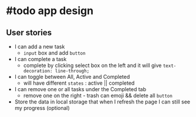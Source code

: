 # #todo app design

## User stories

- I can add a new task
  - `input` box and add `button`
- I can complete a task
  - complete by clicking select box on the left and it will give `text-decoration: line-through;`
- I can toggle between All, Active and Completed
  - will have different `states` : active || completed
- I can remove one or all tasks under the Completed tab
  - remove one on the right - trash can emoji && delete all `button`
- Store the data in local storage that when I refresh the page I can still see my progress (optional)
